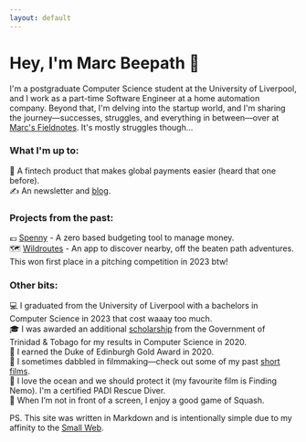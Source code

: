 ```yaml
---
layout: default
---
```


# Hey, I'm Marc Beepath 👋

I'm a postgraduate Computer Science student at the University of Liverpool, and I work as a part-time Software Engineer at a home automation company.
Beyond that, I'm delving into the startup world, and I'm sharing the journey—successes, struggles, and everything in between—over at [Marc's Fieldnotes](https://youtube.com/@MarcsFieldnotes). It's mostly struggles though...

### What I'm up to:

🚀 A fintech product that makes global payments easier (heard that one before).<br/>
✍️ An newsletter and [blog](/fieldnotes).

### Projects from the past:

💷 [Spenny](https://github.com/marcbeep/spenny) - A zero based budgeting tool to manage money.<br/>
🗺️ [Wildroutes](https://news.liverpool.ac.uk/2023/05/10/enterprising-students-win-design-your-future-awards/) - An app to discover nearby, off the beaten path adventures. This won first place in a pitching competition in 2023 btw!

### Other bits:

💻 I graduated from the University of Liverpool with a bachelors in Computer Science in 2023 that cost waaay too much.<br/>
🎓 I was awarded an additional [scholarship](https://napcol.bluechiptt.com/scholarships-2020/) from the Government of Trinidad & Tobago for my results in Computer Science in 2020.<br/>
🏅 I earned the Duke of Edinburgh Gold Award in 2020.<br/>
🎥 I sometimes dabbled in filmmaking—check out some of my past [short films](https://youtube.com/@Marcbeep).<br/>
🌊 I love the ocean and we should protect it (my favourite film is Finding Nemo). I'm a certified PADI Rescue Diver.<br/>
🏸 When I’m not in front of a screen, I enjoy a good game of Squash.

PS. This site was written in Markdown and is intentionally simple due to my affinity to the [Small Web](https://benhoyt.com/writings/the-small-web-is-beautiful/).
